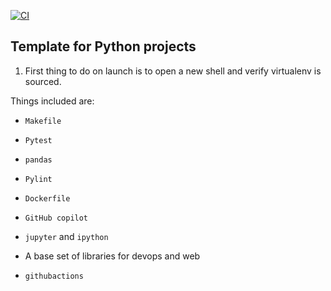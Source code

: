 [![CI](https://github.com/jtfernandesGit/Python4Devops2024/actions/workflows/cicd.yml/badge.svg)](https://github.com/jtfernandesGit/Python4Devops2024/actions/workflows/cicd.yml)
## Template for Python projects 

1. First thing to do on launch is to open a new shell and verify virtualenv is sourced.

Things included are:

* `Makefile`

* `Pytest`

* `pandas`

* `Pylint`

* `Dockerfile`

* `GitHub copilot`

* `jupyter` and `ipython` 

* A base set of libraries for devops and web

* `githubactions` 

